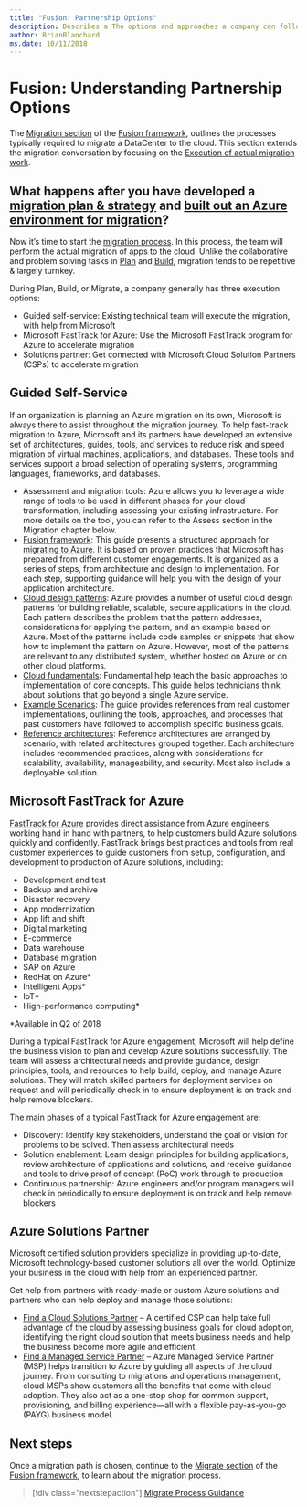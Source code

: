 ```yaml
---
title: "Fusion: Partnership Options" 
description: Describes a The options and approaches a company can follow when migrating to the cloud.
author: BrianBlanchard
ms.date: 10/11/2018
---
```

# Fusion: Understanding Partnership Options

The [Migration section](overview.md) of the [Fusion framework](../../overview.md), outlines the processes typically required to migrate a DataCenter to the cloud. This section extends the migration conversation by focusing on the [Execution of actual migration work](overview.md).

## What happens after you have developed a [migration plan & strategy](../plan/overview.md) and [built out an Azure environment for migration](../build/overview.md)?

Now it’s time to start the [migration process](overview.md). In this process, the team will perform the actual migration of apps to the cloud. Unlike the collaborative and problem solving tasks in [Plan](../plan/overview.md) and [Build](../build/overview.md), migration tends to be repetitive & largely turnkey.

During Plan, Build, or Migrate, a company generally has three execution options:

* Guided self-service: Existing technical team will execute the migration, with help from Microsoft
* Microsoft FastTrack for Azure: Use the Microsoft FastTrack program for Azure to accelerate migration
* Solutions partner: Get connected with Microsoft Cloud Solution Partners (CSPs) to accelerate migration

## Guided Self-Service

If an organization is planning an Azure migration on its own, Microsoft is always there to assist throughout the migration journey. To help fast-track migration to Azure, Microsoft and its partners have developed an extensive set of architectures, guides, tools, and services to reduce risk and speed migration of virtual machines, applications, and databases. These tools and services support a broad selection of operating systems, programming languages, frameworks, and databases.

* Assessment and migration tools: Azure allows you to leverage a wide range of tools to be used in different phases for your cloud transformation, including assessing your existing infrastructure. For more details on the tool, you can refer to the Assess section in the Migration chapter below.
* [Fusion framework](../../overview.md): This guide presents a structured approach for [migrating to Azure](../overview.md). It is based on proven practices that Microsoft has prepared from different customer engagements. It is organized as a series of steps, from architecture and design to implementation. For each step, supporting guidance will help you with the design of your application architecture.
* [Cloud design patterns](../../../patterns/): Azure provides a number of useful cloud design patterns for building reliable, scalable, secure applications in the cloud. Each pattern describes the problem that the pattern addresses, considerations for applying the pattern, and an example based on Azure. Most of the patterns include code samples or snippets that show how to implement the pattern on Azure. However, most of the patterns are relevant to any distributed system, whether hosted on Azure or on other cloud platforms.
* [Cloud fundamentals](../../../building-blocks/): Fundamental help teach the basic approaches to implementation of core concepts. This guide helps technicians think about solutions that go beyond a single Azure service.
* [Example Scenarios](../../../example-scenario/): The guide provides references from real customer implementations, outlining the tools, approaches, and processes that past customers have followed to accomplish specific business goals.
* [Reference architectures](../../../reference-architectures/): Reference architectures are arranged by scenario, with related architectures grouped together. Each architecture includes recommended practices, along with considerations for scalability, availability, manageability, and security. Most also include a deployable solution.

## Microsoft FastTrack for Azure

[FastTrack for Azure](https://azure.microsoft.com/en-us/roadmap/fasttrack-for-azure/)  provides direct assistance from Azure engineers, working hand in hand with partners, to help customers build Azure solutions quickly and confidently. FastTrack brings best practices and tools from real customer experiences to guide customers from setup, configuration, and development to production of Azure solutions, including:

* Development and test
* Backup and archive
* Disaster recovery
* App modernization
* App lift and shift
* Digital marketing
* E-commerce
* Data warehouse
* Database migration
* SAP on Azure
* RedHat on Azure*
* Intelligent Apps*
* IoT*
* High-performance computing*

*Available in Q2 of 2018

During a typical FastTrack for Azure engagement, Microsoft will help define the business vision to plan and develop Azure solutions successfully. The team will assess architectural needs and provide guidance, design principles, tools, and resources to help build, deploy, and manage Azure solutions. They will match skilled partners for deployment services on request and will periodically check in to ensure deployment is on track and help remove blockers.

The main phases of a typical FastTrack for Azure engagement are:

* Discovery: Identify key stakeholders, understand the goal or vision for problems to be solved. Then assess architectural needs
* Solution enablement: Learn design principles for building applications, review architecture of applications and solutions, and receive guidance and tools to drive proof of concept (PoC) work through to production
* Continuous partnership: Azure engineers and/or program managers will check in periodically to ensure deployment is on track and help remove blockers

## Azure Solutions Partner

Microsoft certified solution providers specialize in providing up-to-date, Microsoft technology-based customer solutions all over the world. Optimize your business in the cloud with help from an experienced partner.

Get help from partners with ready-made or custom Azure solutions and partners who can help deploy and manage those solutions:

* [Find a Cloud Solutions Partner](https://www.microsoft.com/solution-providers/home/) – A certified CSP can help take full advantage of the cloud by assessing business goals for cloud adoption, identifying the right cloud solution that meets business needs and help the business become more agile and efficient.
* [Find a Managed Service Partner](https://www.microsoft.com/solution-providers/search?cacheId=16a3b49b-fef2-449d-bdf0-628008114cca) – Azure Managed Service Partner (MSP) helps transition to Azure by guiding all aspects of the cloud journey. From consulting to migrations and operations management, cloud MSPs show customers all the benefits that come with cloud adoption. They also act as a one-stop shop for common support, provisioning, and billing experience—all with a flexible pay-as-you-go (PAYG) business model.

## Next steps

Once a migration path is chosen, continue to the [Migrate section](overview.md) of the [Fusion framework](../../overview.md), to learn about the migration process.

> [!div class="nextstepaction"]
> [Migrate Process Guidance](overview.md)